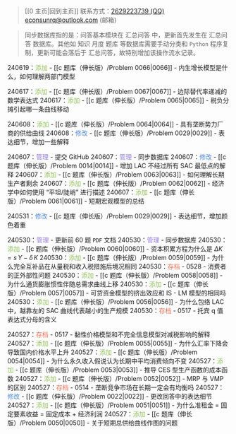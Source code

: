 > [[0 主页|回到主页]]
> 联系方式：<a href="https://qm.qq.com/q/iA1sKuakak">2629223739 (QQ)</a> <a href="mailto:econsunrq@outlook.com">econsunrq@outlook.com (邮箱)</a>

> 同步数据库指的是：问答基本模块在 汇总问答 中，更新首先发生在 汇总问答 数据库。其他如 知识 月度 题库 等数据库需要手动分类和 `Python` 程序复制，更新可能会落后于 汇总问答，故特别增加该操作流水记录。

240619：<font color = #8CC152>添加</font> - [[c 题库（伸长版）/Problem 0066|0066]] - 内生增长模型是什么，如何理解两部门模型

240617：<font color = #8CC152>添加</font> - [[c 题库（伸长版）/Problem 0067|0067]] - 边际替代率递减的数学表达式
240617：<font color = #8CC152>添加</font> - [[c 题库（伸长版）/Problem 0065|0065]] - 税负分摊引起哪一条曲线移动

240608：<font color = #8CC152>添加</font> - [[c 题库（伸长版）/Problem 0064|0064]] - 具有垄断势力厂商的供给曲线
240608：<font color = #4A89DC>修改</font> - [[c 题库（伸长版）/Problem 0029|0029]] - 表达细节，增加一些解释

240607：<font color = #967ADC>管理</font> - 提交 GitHub
240607：<font color = #967ADC>管理</font> - 同步数据库
240607：<font color = #4A89DC>修改</font> - [[c 题库（伸长版）/Problem 0014|0014]] - 增加 LAC 不经过所有 SAC 最低点的解释
240607：<font color = #8CC152>添加</font> - [[c 题库（伸长版）/Problem 0063|0063]] - 如何理解长期生产者剩余
240607：<font color = #8CC152>添加</font> - [[c 题库（伸长版）/Problem 0062|0062]] - 经济学中如何使用 “平坦/陡峭” 进行描述
240607：<font color = #8CC152>添加</font> - [[c 题库（伸长版）/Problem 0061|0061]] - 短期宏观模型的总结

240531：<font color = #4A89DC>修改</font> - [[c 题库（伸长版）/Problem 0029|0029]] - 表达细节，增加颜色着重

240530：<font color = #967ADC>管理</font> - 更新前 60 题 `PDF` 文档
240530：<font color = #967ADC>管理</font> - 同步数据库
240530：<font color = #8CC152>添加</font> - [[c 题库（伸长版）/Problem 0060|0060]] - 资本积累方程为什么是 $\Delta K=s\,Y-\delta\,K$
240530：<font color = #8CC152>添加</font> - [[c 题库（伸长版）/Problem 0059|0059]] - 为什么完全互补品在从量税和收入税措施后境况相同
240530：<font color = #FC6E51>存档</font> - 0528 - 消费者的正外部性问题
240530：<font color = #8CC152>添加</font> - [[c 题库（伸长版）/Problem 0058|0058]] - 为什么通货膨胀惯性伴随总需求曲线上移
240530：<font color = #8CC152>添加</font> - [[c 题库（伸长版）/Problem 0057|0057]] - 可贷资金模型的挤出效应和 IS - LM 模型的相同吗
240530：<font color = #8CC152>添加</font> - [[c 题库（伸长版）/Problem 0056|0056]] - 为什么包络 LAC 中，越靠左的 SAC 曲线代表越小的生产规模
240530：<font color = #FC6E51>存档</font> - 0517 - 托宾 q 值表达式分母的含义

240527：<font color = #FC6E51>存档</font> - 0517 - 黏性价格模型和不完全信息模型对减税影响的解释
240527：<font color = #8CC152>添加</font> - [[c 题库（伸长版）/Problem 0055|0055]] - 为什么汇率下降会导致国内价格水平上升
240527：<font color = #8CC152>添加</font> - [[c 题库（伸长版）/Problem 0054|0054]] - 为什么永久收入假说认为长期中平均消费倾向不变
240527：<font color = #8CC152>添加</font> - [[c 题库（伸长版）/Problem 0053|0053]] - 推导 CES 型生产函数的成本函数
240527：<font color = #8CC152>添加</font> - [[c 题库（伸长版）/Problem 0052|0052]] - MRP 与 VMP 的区别
240527：<font color = #FC6E51>存档</font> - 0514 - 垄断竞争市场在长期一定会有均衡吗
240527：<font color = #4A89DC>修改</font> - [[c 题库（伸长版）/Problem 0022|0022]] - 更改回答中的表达细节
240527：<font color = #8CC152>添加</font> - [[c 题库（伸长版）/Problem 0051|0051]] - 为什么准租金 = 固定要素收益 = 固定成本 + 经济利润
240527：<font color = #8CC152>添加</font> - [[c 题库（伸长版）/Problem 0050|0050]] - 关于短期总供给曲线作图的问题